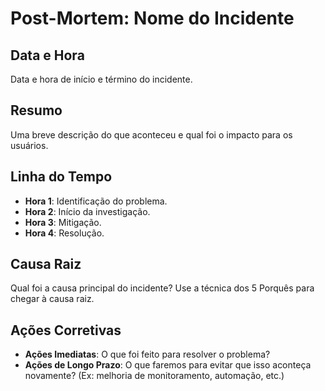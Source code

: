 # Post-Mortem: Nome do Incidente

## Data e Hora
Data e hora de início e término do incidente.

## Resumo
Uma breve descrição do que aconteceu e qual foi o impacto para os usuários.

## Linha do Tempo
-   **Hora 1**: Identificação do problema.
-   **Hora 2**: Início da investigação.
-   **Hora 3**: Mitigação.
-   **Hora 4**: Resolução.

## Causa Raiz
Qual foi a causa principal do incidente? Use a técnica dos 5 Porquês para chegar à causa raiz.

## Ações Corretivas
-   **Ações Imediatas**: O que foi feito para resolver o problema?
-   **Ações de Longo Prazo**: O que faremos para evitar que isso aconteça novamente? (Ex: melhoria de monitoramento, automação, etc.)